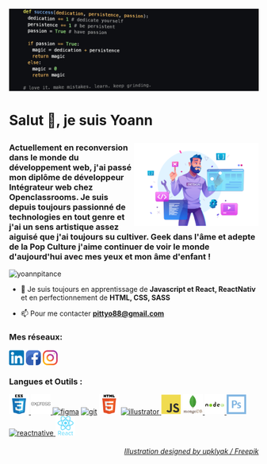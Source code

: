 ![Baner](https://github.com/YoannPitance/YoannPitance/blob/main/img/codebanner.jpg)

<h1>Salut 👋, je suis Yoann 
<p> <img src="https://github.com/YoannPitance/YoannPitance/blob/main/img/img1.jpg" align="right" height="50%" width="50%"/></p></h1>
   
<h3>Actuellement en reconversion dans le monde du développement web, j'ai passé mon diplôme de développeur Intégrateur web chez Openclassrooms. Je suis depuis toujours passionné de technologies en tout genre et j'ai un sens artistique assez aiguisé que j'ai toujours su cultiver. Geek dans l'âme et adepte de la Pop Culture j'aime continuer de voir le monde d'aujourd'hui avec mes yeux et mon âme d'enfant !</h3>

<p align="left"> <img src= "https://komarev.com/ghpvc/?username=yoannpitance&label=Profile%20views&color=0e75b6&style=flat" alt="yoannpitance" /> </p>



- 🌱 Je suis toujours en apprentissage de **Javascript et React, ReactNativ** et en  perfectionnement de **HTML, CSS, SASS**

- 📫 Pour me contacter **pittyo88@gmail.com**

<h3 align="left">Mes réseaux:</h3>
<p align="left">
<a href="https://linkedin.com/in/yoann-pitance-8a974324b" target="blank"><img align="center" src= "https://github.com/YoannPitance/YoannPitance/blob/main/img/linkedin.png" height= "30" width="30" /></a>
<a href="https://fb.com/pittyart88" target="blank"><img align="center" src="https://github.com/YoannPitance/YoannPitance/blob/main/img/facebook.png" height="30" width="30" /></a>
<a href="https://instagram.com/_pittyart_" target="blank"><img align="center" src="https://github.com/YoannPitance/YoannPitance/blob/main/img/instagram.png" alt="_pittyart_" height="30" width="30" /></a> </p>


<h3 align="left">Langues et Outils :</h3>
<p align="left"> 
   <a href="https://www.w3schools.com/css/" target="_blank" rel="noreferrer"> <img src="https://raw.githubusercontent.com/devicons/devicon/master/icons/css3/css3-original-wordmark.svg" alt="css3" width="40" height="40"/> </a> 
   <a href="https:// expressjs.com" target="_blank" rel="noreferrer"> <img src="https://raw.githubusercontent.com/devicons/devicon/master/icons/express/express-original-wordmark.svg" alt= "express" width="40" height="40"/> </a> 
   <a href="https://www.figma.com/" target="_blank" rel="noreferrer"> <img src="https://www.vectorlogo.zone/logos/figma/figma-icon.svg" alt="figma" width="40" height="40"/></a> 
   <a href=" https://git-scm.com/" target="_blank" rel="noreferrer"> <img src="https://www.vectorlogo.zone/logos/git-scm/git-scm-icon.svg" alt="git" width="40" height="40"/></a> 
   <a href="https://www.w3.org/html/" target="_blank" rel="noreferrer" > <img src="https://raw.githubusercontent.com/devicons/devicon/master/icons/html5/html5-original-wordmark.svg" alt="html5" width="40" height="40"/></a> 
   <a href="https://www.adobe.com/in/products/illustrator.html" target="_blank" rel="noreferrer"> <img src="https://www.vectorlogo.zone/logos/adobe_illustrator/adobe_illustrator-icon.svg" alt="illustrator" width="40" height="40"/> </a> 
   <a href="https://developer.mozilla.org/en-US/docs/Web/JavaScript" target="_blank" rel=" noreferrer"> <img src="https://raw.githubusercontent.com/devicons/devicon/master/icons/javascript/javascript-original.svg" alt="javascript" width="40" height="40"/></a> 
   <a href="https://www.mongodb.com/" target="_blank" rel="noreferrer"> <img src="https://raw.githubusercontent.com/devicons/devicon/master/icons/mongodb/mongodb-original-wordmark.svg" alt="mongodb" width="40" height="40"/> </a> 
   <a href="https : //nodejs.org" target="_blank" rel="noreferrer"> <img src="https://raw.githubusercontent.com/devicons/devicon/master/icons/nodejs/nodejs-original-wordmark.svg" alt="nodejs" width="40" height="40"/> </a> 
   <a href="https://www.photoshop.com/en" target="_blank" rel="noreferrer">
<img src="https://raw.githubusercontent.com/devicons/devicon/master/icons/photoshop/photoshop-line.svg" alt="photoshop" width="40" height="40"/></a> 
   <a href="https://reactnative.dev/" target="_blank" rel="noreferrer"> <img src="https://reactnative.dev/img/header_logo.svg" alt="reactnative" width="40" height="40"/> </a> 
   <img src="https://raw.githubusercontent.com/devicons/devicon/master/icons/react/react-original-wordmark.svg" alt="réagir" width="40" height="40"/> </a>  </p>
   
   <h6 align="right"><p><a href="http://www.freepik.com">Illustration designed by upklyak / Freepik</a></p></h6>
